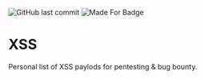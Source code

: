 ![GitHub last commit](https://img.shields.io/github/last-commit/kulichr/XSS?style=for-the-badge) ![Made For Badge](https://img.shields.io/badge/Made%20for-Pentesters%20-success?style=for-the-badge)
# XSS
Personal list of XSS paylods for pentesting & bug bounty.
